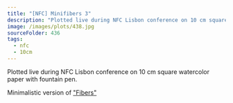 ```yaml
---
title: "[NFC] Minifibers 3"
description: "Plotted live during NFC Lisbon conference on 10 cm square watercolor paper with fountain pen."
image: /images/plots/438.jpg
sourceFolder: 436
tags:
  - nfc
  - 10cm
---
```


Plotted live during NFC Lisbon conference on 10 cm square watercolor paper with fountain pen.

Minimalistic version of ["Fibers"](/plots/398)
